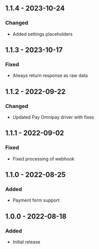 ## 1.1.4 - 2023-10-24

### Changed
- Added settings placeholders

## 1.1.3 - 2023-10-17

### Fixed
- Always return response as raw data

## 1.1.2 - 2022-09-22

### Changed
- Updated Pay Omnipay driver with fixes

## 1.1.1 - 2022-09-02

### Fixed
- Fixed processing of webhook

## 1.1.0 - 2022-08-25

### Added
- Payment form support

## 1.0.0 - 2022-08-18

### Added
- Initial release
